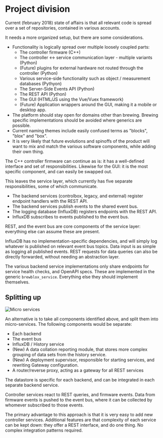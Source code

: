 # Project division

Current (february 2018) state of affairs is that all relevant code is spread over a set of repositories, contained in various accounts.

It needs a more organized setup, but there are some considerations.
* Functionality is logically spread over multiple loosely coupled parts:
    * The controller firmware (C++)
    * The controller <-> service communication layer - multiple variants (Python)
    * (Future) plugins for external hardware not routed through the controller (Python)
    * Various service-side functionality such as object / measurement databases (Pythyon)
    * The Server-Side Events API (Python)
    * The REST API (Python)
    * The GUI (HTML/JS using the Vue/Vuex framework)
    * (Future) Application wrappers around the GUI, making it a mobile or desktop app.
* The platform should stay open for domains other than brewing. Brewing specific implementations should be avoided where generics are possible.
* Current naming themes include easily confused terms as "blocks", "blox" and "box".
* It is very likely that future evolutions and spinoffs of the product will want to mix and match the various software components, while adding their own thing.

The C++ controller firmware can continue as is: it has a well-defined interface and set of responsibilities. 
Likewise for the GUI: it is the most specific component, and can easily be swapped out.

This leaves the service layer, which currently has five separate responsibilities, some of which communicate.
* The backend services (controlbox, legacy, and external) register endpoint handlers with the REST API.
* The backend services publish events to the shared event bus.
* The logging database (InfluxDB) registers endpoints with the REST API.
* InfluxDB subscribes to events published to the event bus.

REST, and the event bus are core components of the service layer: everything else can assume these are present.

InfluxDB has no implementation-specific dependencies, and will simply log whatever is published on relevant event bus topics. Data input is as simple as logging all published events. REST requests for data queries can also be directly forwarded, without needing an abstraction layer.

The various backend service implementations only share endpoints for service health checks, and OpenAPI specs. These are implemented in the generic `brewblox_service`. Everything else they should implement themselves.


## Splitting up

![Micro services](http://www.plantuml.com/plantuml/png/TPFDRi8m48Jl-nIhS4RSAnGX1A8SgDIYFe3ZBC6giIDxJSZRDoQaa9_cwCyxEpD9Lfw5ut3Hc1oKT1OzkQkIv1C0Lgm90PldpXu8XPDdnIGvE88xNcP2_hmLJjJfXsMiYT6N9DL9KRvSH9Y-NjIgE7FXY4owlJ4v8pIAijHA2bRMJ4pKfBMjqhMZAjFsrhb4TIarNSXmVv1CZdVt05BRaEFkUm_6veGxmLI96cTF3oquXZ9gUkjm5eEqfnkAQuwFRRFMHek-H9OfFdoEfTwLP-lgoQczEUbmswp7Kzjh4-DeW_jl7vNMiJB5a48J3kVpjCi6NSPurlVIGxriFJ9SrODZdtzu6VcpI81-VKaPCgty6HVeG-QbKnabECzjPUBIHvy0ewGJGM1GSlAg-Aesk1TPzmu09Zh_LmXMpLVL_2Y_ "Micro services")

An alternative is to take all components identified above, and split them into micro-services.
The following components would be separate:
* Each backend
* The event bus
* InfluxDB / History service
* (New) A data collation reporting module, that stores more complex grouping of data sets from the history service.
* (New) A deployment supervisor, responsible for starting services, and rewriting Gateway configuration.
* A router/reverse proxy, acting as a gateway for all REST services

The datastore is specific for each backend, and can be integrated in each separate backend service.

Controller services react to REST queries, and firmware events. Data from firmware events is pushed to the event bus, where it can be collected by whomever subscribed to those events.

The primary advantage to this approach is that it is very easy to add new controller services. Additional features are that complexity of each service can be kept down: they offer a REST interface, and do one thing. No complex integration patterns required.
